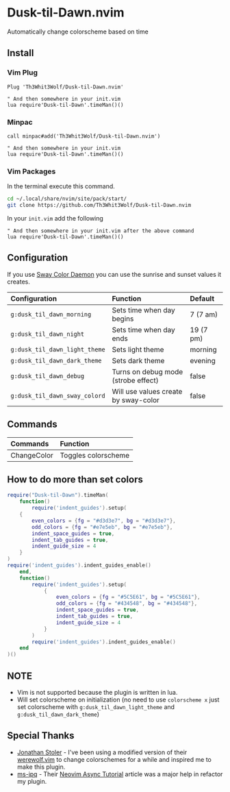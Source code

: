 # Dusk-til-Dawn.nvim

Automatically change colorscheme based on time

## Install

### Vim Plug

```vim
Plug 'Th3Whit3Wolf/Dusk-til-Dawn.nvim'

" And then somewhere in your init.vim
lua require'Dusk-til-Dawn'.timeMan()()
```

### Minpac

```vim
call minpac#add('Th3Whit3Wolf/Dusk-til-Dawn.nvim')

" And then somewhere in your init.vim
lua require'Dusk-til-Dawn'.timeMan()()
```

### Vim Packages

In the terminal execute this command.

```sh
cd ~/.local/share/nvim/site/pack/start/
git clone https://github.com/Th3Whit3Wolf/Dusk-til-Dawn.nvim
```

In your `init.vim` add the following

```vim
" And then somewhere in your init.vim after the above command
lua require'Dusk-til-Dawn'.timeMan()()
```

## Configuration

If you use [Sway Color Daemon](https://github.com/Th3Whit3Wolf/sway-colord) you can use the sunrise and sunset values it creates.

|          Configuration          |                Function              |  Default  |
| :------------------------------ | :----------------------------------- | :-------- |
| `g:dusk_til_dawn_morning`       | Sets time when day begins            | 7  (7 am) |
| `g:dusk_til_dawn_night`         | Sets time when day ends              | 19 (7 pm) |
| `g:dusk_til_dawn_light_theme`   | Sets light theme                     | morning   |
| `g:dusk_til_dawn_dark_theme`    | Sets dark theme                      | evening   |
| `g:dusk_til_dawn_debug`         | Turns on debug mode (strobe effect)  | false     |
| `g:dusk_til_dawn_sway_colord`   | Will use values create by sway-color | false     |


## Commands

|      Commands     |      Function       |
| :---------------- | :------------------ |
| ChangeColor       | Toggles colorscheme |

## How to do more than set colors

```lua
require("Dusk-til-Dawn").timeMan(
    function()
        require('indent_guides').setup(
    {
        even_colors = {fg = "#d3d3e7", bg = "#d3d3e7"},
        odd_colors = {fg = "#e7e5eb", bg = "#e7e5eb"},
        indent_space_guides = true,
        indent_tab_guides = true,
        indent_guide_size = 4
    }
)
require('indent_guides').indent_guides_enable()
    end,
    function()
        require('indent_guides').setup(
            {
                even_colors = {fg = "#5C5E61", bg = "#5C5E61"},
                odd_colors = {fg = "#434548", bg = "#434548"},
                indent_space_guides = true,
                indent_tab_guides = true,
                indent_guide_size = 4
            }
        )
        require('indent_guides').indent_guides_enable()
    end
)()
```

## NOTE

- Vim is not supported because the plugin is written in lua.
- Will set colorscheme on initialization (no need to use `colorscheme x` just set colorscheme with `g:dusk_til_dawn_light_theme` and `g:dusk_til_dawn_dark_theme`)

## Special Thanks

- [Jonathan Stoler](https://github.com/jonstoler) - I've been using a modified version of their [werewolf.vim](https://github.com/jonstoler/werewolf.vim) to change colorschemes for a while and inspired me to make this plugin.
- [ms-jpq](https://github.com/ms-jpq) - Their [Neovim Async Tutorial](https://ms-jpq.github.io/neovim-async-tutorial/) article was a major help in refactor my plugin.

